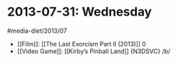 #  2013-07-31: Wednesday
#media-diet/2013/07

* [[Film]]: [[The Last Exorcism Part II (2013)]] 0
* [[Video Game]]: [[Kirby’s Pinball Land]] {N3DSVC} /b/
